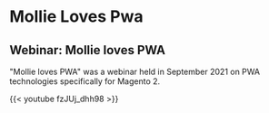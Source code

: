 # Mollie Loves Pwa


## Webinar: Mollie loves PWA

"Mollie loves PWA" was a webinar held in September 2021 on PWA technologies specifically for Magento 2.

{{< youtube fzJUj_dhh98 >}}
